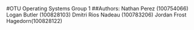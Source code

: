#OTU Operating Systems Group 1
##Authors: 
Nathan Perez (100754066) 
Logan Butler (100828103) 
Dmitri Rios Nadeau (100783206)
Jordan Frost Hagedorn(100828122)
